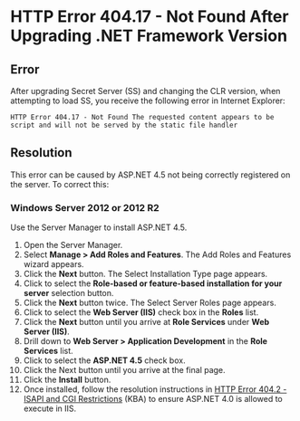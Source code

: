 
[title]: # (HTTP Error 404.17 - Not Found After Upgrading .NET Framework Version)
[tags]: # (troubleshooting, workaround, .NET, HTTP 404)
[priority]: # (1000)

# HTTP Error 404.17 - Not Found After Upgrading .NET Framework Version

## Error

After upgrading Secret Server (SS) and changing the CLR version, when attempting to load SS, you receive the following error in Internet Explorer:

`HTTP Error 404.17 - Not Found
The requested content appears to be script and will not be served by the static file handler`

## Resolution

This error can be caused by ASP.NET 4.5 not being correctly registered on the server. To correct this:

### Windows Server 2012 or 2012 R2

Use the Server Manager to install ASP.NET 4.5.

1. Open the Server Manager.
1. Select **Manage \> Add Roles and Features**. The Add Roles and Features wizard appears.
1. Click the **Next** button. The Select Installation Type page appears.
1. Click to select the **Role-based or feature-based installation for your server** selection button.
1. Click the **Next** button twice. The Select Server Roles page appears.
1. Click to select the **Web Server (IIS)** check box in the **Roles** list.
1. Click the **Next** button until you arrive at **Role Services** under **Web Server (IIS)**.
1. Drill down to **Web Server \> Application Development** in the **Role Services** list.
1. Click to select the **ASP.NET 4.5** check box.
1. Click the Next button until you arrive at the final page.
1. Click the **Install** button.
1. Once installed, follow the resolution instructions in [HTTP Error 404.2 - ISAPI and CGI Restrictions](http://support.thycotic.com/KB/a397/http-error-4042-isapi-and-cgi-restrictions.aspx) (KBA) to ensure ASP.NET 4.0 is allowed to execute in IIS.

